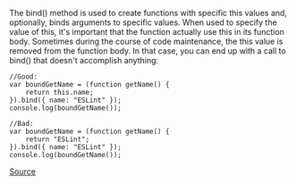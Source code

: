 The bind() method is used to create functions with specific this values and, optionally, binds arguments to specific values. When used to specify the value of this, it's important that the function actually use this in its function body. Sometimes during the course of code maintenance, the this value is removed from the function body. In that case, you can end up with a call to bind() that doesn't accomplish anything:

```
//Good:
var boundGetName = (function getName() {
    return this.name;
}).bind({ name: "ESLint" });
console.log(boundGetName());

//Bad:
var boundGetName = (function getName() {
    return "ESLint";
}).bind({ name: "ESLint" });
console.log(boundGetName());

```

[Source](http://eslint.org/docs/rules/no-extra-bind)

